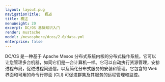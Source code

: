 ```yaml
---
layout: layout.pug
navigationTitle:  概述
title: 概述
menuWeight: 20
excerpt: DC/OS 基础知识入门
render: mustache
model: /mesosphere/dcos/2.0/data.yml
enterprise: false
---
```


DC/OS 是一种基于 Apache Mesos 分布式系统内核的分布式操作系统。它可以让您管理多台机器，如同它们是一台计算机一样。它可以自动执行资源管理，安排进程布局，促进进程间通信，以及简化分布式服务的安装和管理。它包含的 Web 界面和可用的命令行界面 (CLI) 可促进群集及其服务的远程管理和监控。
